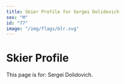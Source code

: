 ```yaml
---
title: Skier Profile for Sergei Dolidovich
sex: "M"
id: "77"
image: "/img/flags/blr.svg" 
---
```


# Skier Profile

This page is for: Sergei Dolidovich.
    
